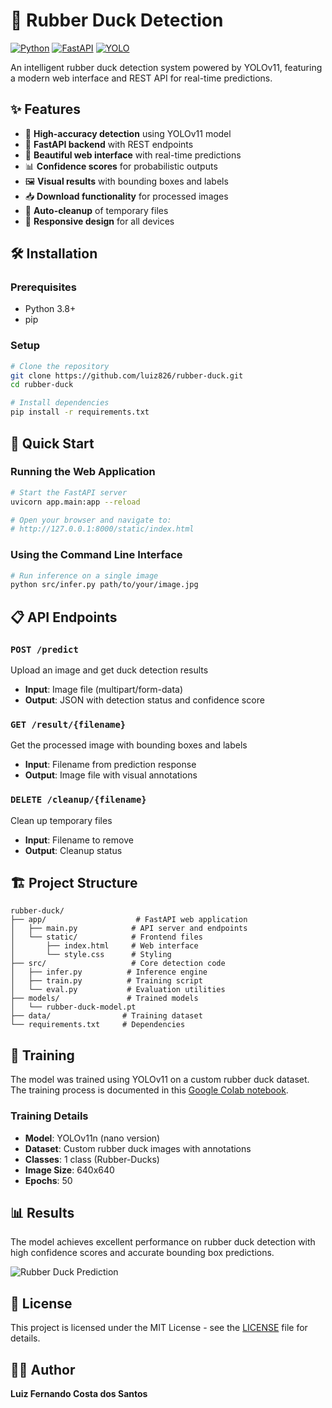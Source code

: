 # 🦆 Rubber Duck Detection

[![Python](https://img.shields.io/badge/Python-3.8+-blue.svg)](https://python.org)
[![FastAPI](https://img.shields.io/badge/FastAPI-0.68+-green.svg)](https://fastapi.tiangolo.com)
[![YOLO](https://img.shields.io/badge/YOLO-v11-yellow.svg)](https://ultralytics.com)

An intelligent rubber duck detection system powered by YOLOv11, featuring a modern web interface and REST API for real-time predictions.

## ✨ Features

- 🎯 **High-accuracy detection** using YOLOv11 model
- 🚀 **FastAPI backend** with REST endpoints
- 🎨 **Beautiful web interface** with real-time predictions
- 📊 **Confidence scores** for probabilistic outputs
- 🖼️ **Visual results** with bounding boxes and labels
- 📥 **Download functionality** for processed images
- 🔄 **Auto-cleanup** of temporary files
- 📱 **Responsive design** for all devices

## 🛠️ Installation

### Prerequisites
- Python 3.8+
- pip

### Setup
```bash
# Clone the repository
git clone https://github.com/luiz826/rubber-duck.git
cd rubber-duck

# Install dependencies
pip install -r requirements.txt
```

## 🚀 Quick Start

### Running the Web Application
```bash
# Start the FastAPI server
uvicorn app.main:app --reload

# Open your browser and navigate to:
# http://127.0.0.1:8000/static/index.html
```

### Using the Command Line Interface
```bash
# Run inference on a single image
python src/infer.py path/to/your/image.jpg
```

## 📋 API Endpoints

### `POST /predict`
Upload an image and get duck detection results
- **Input**: Image file (multipart/form-data)
- **Output**: JSON with detection status and confidence score

### `GET /result/{filename}`
Get the processed image with bounding boxes and labels
- **Input**: Filename from prediction response
- **Output**: Image file with visual annotations

### `DELETE /cleanup/{filename}`
Clean up temporary files
- **Input**: Filename to remove
- **Output**: Cleanup status

## 🏗️ Project Structure

```
rubber-duck/
├── app/                    # FastAPI web application
│   ├── main.py            # API server and endpoints
│   └── static/            # Frontend files
│       ├── index.html     # Web interface
│       └── style.css      # Styling
├── src/                   # Core detection code
│   ├── infer.py          # Inference engine
│   ├── train.py          # Training script
│   └── eval.py           # Evaluation utilities
├── models/               # Trained models
│   └── rubber-duck-model.pt
├── data/                # Training dataset
└── requirements.txt     # Dependencies
```

## 🎯 Training

The model was trained using YOLOv11 on a custom rubber duck dataset. The training process is documented in this [Google Colab notebook](https://colab.research.google.com/drive/1NbLwr5z3OTAIZo1zGFBp-leEsHZzqsgc?authuser=0#scrollTo=1qIKfrm6qtzn).

### Training Details
- **Model**: YOLOv11n (nano version)
- **Dataset**: Custom rubber duck images with annotations
- **Classes**: 1 class (Rubber-Ducks)
- **Image Size**: 640x640
- **Epochs**: 50

## 📊 Results

The model achieves excellent performance on rubber duck detection with high confidence scores and accurate bounding box predictions.

![Rubber Duck Prediction](rd-test.jpg)

## 📄 License

This project is licensed under the MIT License - see the [LICENSE](LICENSE) file for details.

## 👨‍💻 Author

**Luiz Fernando Costa dos Santos**

